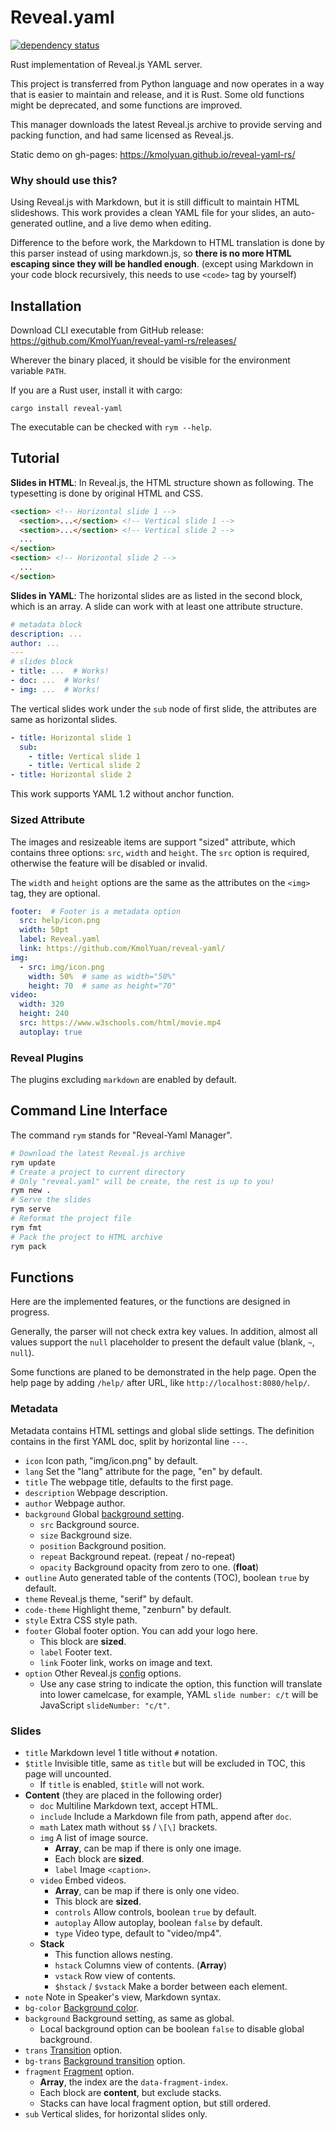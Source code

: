 # Reveal.yaml

[![dependency status](https://deps.rs/repo/github/KmolYuan/reveal-yaml-rs/status.svg)](https://deps.rs/crate/reveal-yaml/)

Rust implementation of Reveal.js YAML server.

This project is transferred from Python language and now operates in a way that is easier to maintain and release, and it is Rust.
Some old functions might be deprecated, and some functions are improved.

This manager downloads the latest Reveal.js archive to provide serving and packing function, and had same licensed as Reveal.js.

Static demo on gh-pages: <https://kmolyuan.github.io/reveal-yaml-rs/>

### Why should use this?

Using Reveal.js with Markdown, but it is still difficult to maintain HTML slideshows. This work provides a clean YAML file for your slides, an auto-generated outline, and a live demo when editing.

Difference to the before work, the Markdown to HTML translation is done by this parser instead of using markdown.js, so **there is no more HTML escaping since they will be handled enough**. (except using Markdown in your code block recursively, this needs to use `<code>` tag by yourself)

## Installation

Download CLI executable from GitHub release: <https://github.com/KmolYuan/reveal-yaml-rs/releases/>

Wherever the binary placed, it should be visible for the environment variable `PATH`.

If you are a Rust user, install it with cargo:
```
cargo install reveal-yaml
```

The executable can be checked with `rym --help`.

## Tutorial

**Slides in HTML**: In Reveal.js, the HTML structure shown as following. The typesetting is done by original HTML and CSS.
```html
<section> <!-- Horizontal slide 1 -->
  <section>...</section> <!-- Vertical slide 1 -->
  <section>...</section> <!-- Vertical slide 2 -->
  ...
</section>
<section> <!-- Horizontal slide 2 -->
  ...
</section>
```
**Slides in YAML**: The horizontal slides are as listed in the second block, which is an array. A slide can work with at least one attribute structure.
```yaml
# metadata block
description: ...
author: ...
---
# slides block
- title: ...  # Works!
- doc: ...  # Works!
- img: ...  # Works!
```
The vertical slides work under the `sub` node of first slide, the attributes are same as horizontal slides.
```yaml
- title: Horizontal slide 1
  sub:
    - title: Vertical slide 1
    - title: Vertical slide 2
- title: Horizontal slide 2
```
This work supports YAML 1.2 without anchor function.

### Sized Attribute

The images and resizeable items are support "sized" attribute, which contains three options: `src`, `width` and `height`. The `src` option is required, otherwise the feature will be disabled or invalid.

The `width` and `height` options are the same as the attributes on the `<img>` tag, they are optional.
```yaml
footer:  # Footer is a metadata option
  src: help/icon.png
  width: 50pt
  label: Reveal.yaml
  link: https://github.com/KmolYuan/reveal-yaml/
img:
  - src: img/icon.png
    width: 50%  # same as width="50%"
    height: 70  # same as height="70"
video:
  width: 320
  height: 240
  src: https://www.w3schools.com/html/movie.mp4
  autoplay: true
```

### Reveal Plugins

The plugins excluding `markdown` are enabled by default.

## Command Line Interface

The command `rym` stands for "Reveal-Yaml Manager".
```bash
# Download the latest Reveal.js archive
rym update
# Create a project to current directory
# Only "reveal.yaml" will be create, the rest is up to you!
rym new .
# Serve the slides
rym serve
# Reformat the project file
rym fmt
# Pack the project to HTML archive
rym pack
```

## Functions

Here are the implemented features, or the functions are designed in progress.

Generally, the parser will not check extra key values. In addition, almost all values support the `null` placeholder to present the default value (blank, `~`, `null`).

Some functions are planed to be demonstrated in the help page. Open the help page by adding `/help/` after URL, like `http://localhost:8080/help/`.

### Metadata

Metadata contains HTML settings and global slide settings.
The definition contains in the first YAML doc, split by horizontal line `---`.

+ `icon` Icon path, "img/icon.png" by default.
+ `lang` Set the "lang" attribute for the page, "en" by default.
+ `title` The webpage title, defaults to the first page.
+ `description` Webpage description.
+ `author` Webpage author.
+ `background` Global [background setting](https://revealjs.com/backgrounds/#image-backgrounds).
  + `src` Background source.
  + `size` Background size.
  + `position` Background position.
  + `repeat` Background repeat. (repeat / no-repeat)
  + `opacity` Background opacity from zero to one. (**float**)
+ `outline` Auto generated table of the contents (TOC), boolean `true` by default.
+ `theme` Reveal.js theme, "serif" by default.
+ `code-theme` Highlight theme, "zenburn" by default.
+ `style` Extra CSS style path.
+ `footer` Global footer option. You can add your logo here.
  + This block are **sized**.
  + `label` Footer text.
  + `link` Footer link, works on image and text.
+ `option` Other Reveal.js [config](https://revealjs.com/config/) options.
  + Use any case string to indicate the option, this function will translate into lower camelcase, for example, YAML `slide number: c/t` will be JavaScript `slideNumber: "c/t"`.

### Slides

+ `title` Markdown level 1 title without `#` notation.
+ `$title` Invisible title, same as `title` but will be excluded in TOC, this page will uncounted.
  + If `title` is enabled, `$title` will not work.
+ **Content** (they are placed in the following order)
  + `doc` Multiline Markdown text, accept HTML.
  + `include` Include a Markdown file from path, append after `doc`.
  + `math` Latex math without `$$` / `\[\]` brackets.
  + `img` A list of image source.
    + **Array**, can be map if there is only one image.
    + Each block are **sized**.
    + `label` Image `<caption>`.
  + `video` Embed videos.
    + **Array**, can be map if there is only one video.
    + This block are **sized**.
    + `controls` Allow controls, boolean `true` by default.
    + `autoplay` Allow autoplay, boolean `false` by default.
    + `type` Video type, default to "video/mp4".
  + **Stack**
    + This function allows nesting.
    + `hstack` Columns view of contents. (**Array**)
    + `vstack` Row view of contents.
    + `$hstack` / `$vstack` Make a border between each element.
+ `note` Note in Speaker's view, Markdown syntax.
+ `bg-color` [Background color](https://revealjs.com/backgrounds/#color-backgrounds).
+ `background` Background setting, as same as global.
  + Local background option can be boolean `false` to disable global background.
+ `trans` [Transition](https://revealjs.com/transitions/) option.
+ `bg-trans` [Background transition](https://revealjs.com/transitions/#background-transitions) option.
+ `fragment` [Fragment](https://revealjs.com/fragments/) option.
  + **Array**, the index are the `data-fragment-index`.
  + Each block are **content**, but exclude stacks.
  + Stacks can have local fragment option, but still ordered.
+ `sub` Vertical slides, for horizontal slides only.

